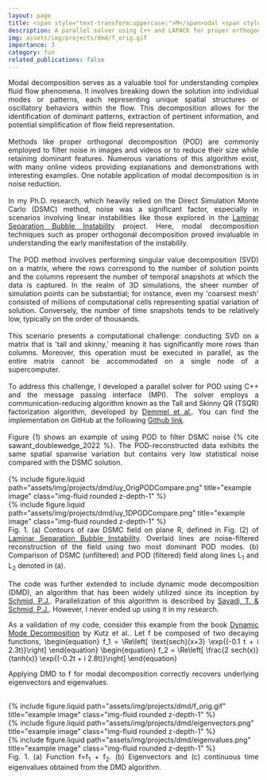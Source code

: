 ```yaml
---
layout: page
title: <span style="text-transform:uppercase;">M</span>odal <span style="text-transform:uppercase;">A</span>nalysis in <span style="text-transform:uppercase;">P</span>arallel
description: A parallel solver using C++ and LAPACK for proper orthogonal and dynamic mode decomposition using communication reducing tall and skinny QR (TSQR) factorization algorithm
img: assets/img/projects/dmd/f_orig.gif
importance: 3
category: fun
related_publications: false
---
```


<div align="justify">
Modal decomposition serves as a valuable tool for understanding complex fluid flow phenomena.
It involves breaking down the solution into individual modes or patterns, each representing unique spatial structures or oscillatory behaviors within the flow. 
This decomposition allows for the identification of dominant patterns, extraction of pertinent information, and potential simplification of flow field representation.
</div>

<div align="justify">
<br>
Methods like proper orthogonal decomposition (POD) are commonly employed to filter noise in images and videos or to reduce their size while retaining dominant features. Numerous variations of this algorithm exist, with many online videos providing explanations and demonstrations with interesting examples. One notable application of modal decomposition is in noise reduction.
</div>

<div align="justify">
<br>
In my Ph.D. research, which heavily relied on the Direct Simulation Monte Carlo (DSMC) method, noise was a significant factor, especially in scenarios involving linear instabilities like those explored in the <a href="https://saurabh-s-sawant.github.io/projects/3_project/">Laminar Separation Bubble Instability</a> project. 
Here, modal decomposition techniques such as proper orthogonal decomposition proved invaluable in understanding the early manifestation of the instabilily.
</div>

<div align="justify">
<br>
The POD method involves performing singular value decomposition (SVD) on a matrix, where the rows correspond to the number of solution points and the columns represent the number of temporal snapshots at which the data is captured.
In the realm of 3D simulations, the sheer number of simulation points can be substantial; for instance, even my 'coarsest mesh' consisted of millions of computational cells representing spatial variation of solution. Conversely, the number of time snapshots tends to be relatively low, typically on the order of thousands.
</div>

<div align="justify">
<br>
This scenario presents a computational challenge: conducting SVD on a matrix that is 'tall and skinny,' meaning it has significantly more rows than columns. Moreover, this operation must be executed in parallel, as the entire matrix cannot be accommodated on a single node of a supercomputer.
</div>

<div align="justify">
<br>
To address this challenge, I developed a parallel solver for POD using C++ and the message passing interface (MPI). The solver employs a communication-reducing algorithm known as the Tall and Skinny QR (TSQR) factorization algorithm, developed by <a href="https://epubs.siam.org/doi/10.1137/080731992">Demmel et al.</a>. You can find the implementation on GitHub at the following <a href="https://github.com/saurabh-s-sawant/POD_DMD">Github link</a>.
</div>

<div align="justify">
<br>
Figure (1) shows an example of using POD to filter DSMC noise {% cite sawant_doublewedge_2022 %}. The POD-reconstructed data exhibits the same spatial spanwise variation but contains very
low statistical noise compared with the DSMC solution.
</div>
<br>

<div class="row">
    <div class="col-sm mt-3 mt-md-0">
        {% include figure.liquid path="assets/img/projects/dmd/uy_OrigPODCompare.png" title="example image" class="img-fluid rounded z-depth-1" %}
    </div>
    <div class="col-sm mt-3 mt-md-0">
        {% include figure.liquid path="assets/img/projects/dmd/uy_1DPODCompare.png" title="example image" class="img-fluid rounded z-depth-1" %}
    </div>
</div>
<div class="caption">
<div align="justify">
Fig. 1. (a) Contours of raw DSMC field on plane R, defined in Fig. (2) of <a href="https://saurabh-s-sawant.github.io/projects/3_project/">Laminar Separation Bubble Instability</a>. Overlaid lines are noise-filtered reconstruction of the field using two most dominant POD modes. (b) Comparison of DSMC (unfiltered) and POD (filtered) field along lines L<sub>1</sub> and L<sub>2</sub> denoted in (a).
</div>
</div>

<div align="justify">
<br>
The code was further extended to include dynamic mode decomposition (DMD), an algorithm that has been widely utilized since its inception by <a href="https://doi.org/10.1017/S0022112010001217">Schmid, P.J.</a>.
Parallelization of this algorithm is described by <a href="https://link.springer.com/article/10.1007/s00162-016-0385-x">Sayadi, T. & Schmid, P.J.</a>.
However, I never ended up using it in my research.
 
As a validation of my code, consider this example from the book <a href="https://epubs.siam.org/doi/book/10.1137/1.9781611974508">Dynamic Mode Decomposition</a> by Kutz et al..
Let f be composed of two decaying functions,
\begin{equation}
f_1 = \Re\left[ \text{sech}(x+3) \exp{(-0.1 t + i 2.3t)}\right]
\end{equation}
\begin{equation}
f_2 = \Re\left[ \frac{2 sech(x)}{tanh(x)} \exp{(-0.2t + i 2.8t)}\right]
\end{equation}

Applying DMD to f for modal decomposition correctly recovers underlying eigenvectors and eigenvalues. 
</div>
<br>


<div class="row">
    <div class="col-sm mt-3 mt-md-0">
        {% include figure.liquid path="assets/img/projects/dmd/f_orig.gif" title="example image" class="img-fluid rounded z-depth-1" %}
    </div>
    <div class="col-sm mt-3 mt-md-0">
        {% include figure.liquid path="assets/img/projects/dmd/eigenvectors.png" title="example image" class="img-fluid rounded z-depth-1" %}
    </div>
    <div class="col-sm mt-3 mt-md-0">
        {% include figure.liquid path="assets/img/projects/dmd/eigenvalues.png" title="example image" class="img-fluid rounded z-depth-1" %}
    </div>
</div>
<div class="caption">
<div align="justify">
Fig. 1. (a) Function f=f<sub>1</sub> + f<sub>2</sub>. (b) Eigenvectors and (c) continuous time eigenvalues obtained from the DMD algorithm.
</div>
</div>


